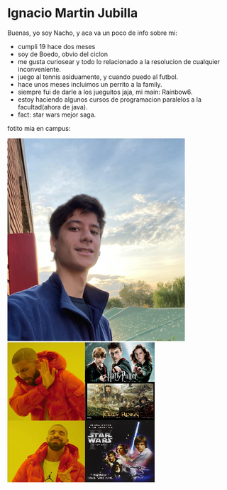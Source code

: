 # Ignacio Martin Jubilla
Buenas, yo soy Nacho, y aca va un poco de info sobre mi:
- cumpli 19 hace dos meses
- soy de Boedo, obvio del ciclon
- me gusta curiosear y todo lo relacionado a la resolucion de cualquier inconveniente.
- juego al tennis asiduamente, y cuando puedo al futbol.
- hace unos meses incluimos un perrito a la family.
- siempre fui de darle a los jueguitos jaja, mi main: Rainbow6.
- estoy haciendo algunos cursos de programacion paralelos a la facultad(ahora de java).
- fact: star wars mejor saga.

fotito mia en campus:

<img src="fotito.jpeg" width="400" />

<img src="SWyep.png" withd="100" />
